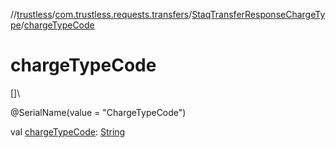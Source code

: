 //[trustless](../../../index.md)/[com.trustless.requests.transfers](../index.md)/[StaqTransferResponseChargeType](index.md)/[chargeTypeCode](charge-type-code.md)

# chargeTypeCode

[]\

@SerialName(value = &quot;ChargeTypeCode&quot;)

val [chargeTypeCode](charge-type-code.md): [String](https://kotlinlang.org/api/latest/jvm/stdlib/kotlin/-string/index.html)
